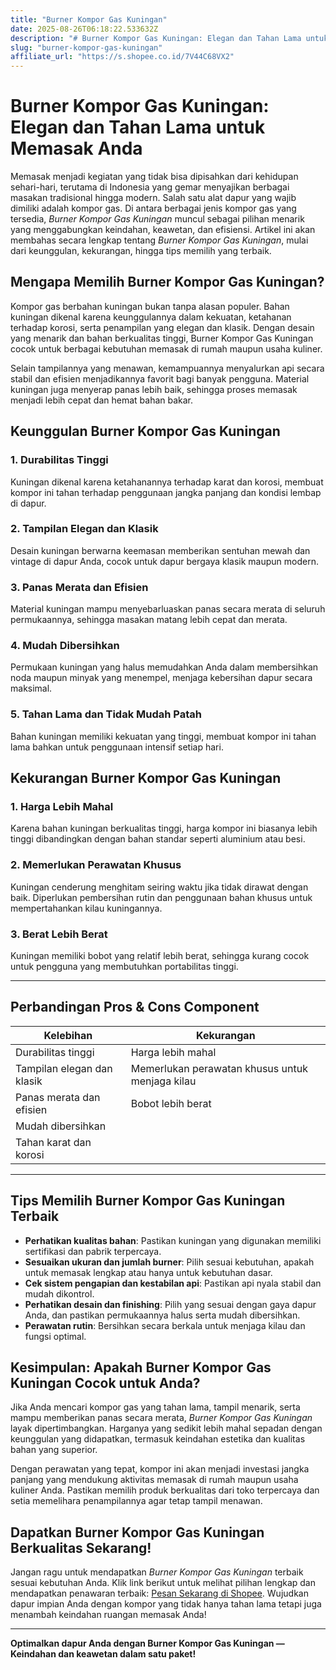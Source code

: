 ```yaml
---
title: "Burner Kompor Gas Kuningan"
date: 2025-08-26T06:18:22.533632Z
description: "# Burner Kompor Gas Kuningan: Elegan dan Tahan Lama untuk Memasak Anda..."
slug: "burner-kompor-gas-kuningan"
affiliate_url: "https://s.shopee.co.id/7V44C68VX2"
---
```

# Burner Kompor Gas Kuningan: Elegan dan Tahan Lama untuk Memasak Anda

Memasak menjadi kegiatan yang tidak bisa dipisahkan dari kehidupan sehari-hari, terutama di Indonesia yang gemar menyajikan berbagai masakan tradisional hingga modern. Salah satu alat dapur yang wajib dimiliki adalah kompor gas. Di antara berbagai jenis kompor gas yang tersedia, *Burner Kompor Gas Kuningan* muncul sebagai pilihan menarik yang menggabungkan keindahan, keawetan, dan efisiensi. Artikel ini akan membahas secara lengkap tentang *Burner Kompor Gas Kuningan*, mulai dari keunggulan, kekurangan, hingga tips memilih yang terbaik.

## Mengapa Memilih Burner Kompor Gas Kuningan?

Kompor gas berbahan kuningan bukan tanpa alasan populer. Bahan kuningan dikenal karena keunggulannya dalam kekuatan, ketahanan terhadap korosi, serta penampilan yang elegan dan klasik. Dengan desain yang menarik dan bahan berkualitas tinggi, Burner Kompor Gas Kuningan cocok untuk berbagai kebutuhan memasak di rumah maupun usaha kuliner.

Selain tampilannya yang menawan, kemampuannya menyalurkan api secara stabil dan efisien menjadikannya favorit bagi banyak pengguna. Material kuningan juga menyerap panas lebih baik, sehingga proses memasak menjadi lebih cepat dan hemat bahan bakar. 

## Keunggulan Burner Kompor Gas Kuningan

### 1. Durabilitas Tinggi
Kuningan dikenal karena ketahanannya terhadap karat dan korosi, membuat kompor ini tahan terhadap penggunaan jangka panjang dan kondisi lembap di dapur.

### 2. Tampilan Elegan dan Klasik
Desain kuningan berwarna keemasan memberikan sentuhan mewah dan vintage di dapur Anda, cocok untuk dapur bergaya klasik maupun modern.

### 3. Panas Merata dan Efisien
Material kuningan mampu menyebarluaskan panas secara merata di seluruh permukaannya, sehingga masakan matang lebih cepat dan merata.

### 4. Mudah Dibersihkan
Permukaan kuningan yang halus memudahkan Anda dalam membersihkan noda maupun minyak yang menempel, menjaga kebersihan dapur secara maksimal.

### 5. Tahan Lama dan Tidak Mudah Patah
Bahan kuningan memiliki kekuatan yang tinggi, membuat kompor ini tahan lama bahkan untuk penggunaan intensif setiap hari.

## Kekurangan Burner Kompor Gas Kuningan

### 1. Harga Lebih Mahal
Karena bahan kuningan berkualitas tinggi, harga kompor ini biasanya lebih tinggi dibandingkan dengan bahan standar seperti aluminium atau besi.

### 2. Memerlukan Perawatan Khusus
Kuningan cenderung menghitam seiring waktu jika tidak dirawat dengan baik. Diperlukan pembersihan rutin dan penggunaan bahan khusus untuk mempertahankan kilau kuningannya.

### 3. Berat Lebih Berat
Kuningan memiliki bobot yang relatif lebih berat, sehingga kurang cocok untuk pengguna yang membutuhkan portabilitas tinggi.

---

## Perbandingan Pros & Cons Component

| Kelebihan                                   | Kekurangan                                     |
|----------------------------------------------|------------------------------------------------|
| Durabilitas tinggi                          | Harga lebih mahal                            |
| Tampilan elegan dan klasik                  | Memerlukan perawatan khusus untuk menjaga kilau |
| Panas merata dan efisien                     | Bobot lebih berat                            |
| Mudah dibersihkan                          |                                                |
| Tahan karat dan korosi                     |                                                |

---

## Tips Memilih Burner Kompor Gas Kuningan Terbaik

- **Perhatikan kualitas bahan**: Pastikan kuningan yang digunakan memiliki sertifikasi dan pabrik terpercaya.
- **Sesuaikan ukuran dan jumlah burner**: Pilih sesuai kebutuhan, apakah untuk memasak lengkap atau hanya untuk kebutuhan dasar.
- **Cek sistem pengapian dan kestabilan api**: Pastikan api nyala stabil dan mudah dikontrol.
- **Perhatikan desain dan finishing**: Pilih yang sesuai dengan gaya dapur Anda, dan pastikan permukaannya halus serta mudah dibersihkan.
- **Perawatan rutin**: Bersihkan secara berkala untuk menjaga kilau dan fungsi optimal.

## Kesimpulan: Apakah Burner Kompor Gas Kuningan Cocok untuk Anda?

Jika Anda mencari kompor gas yang tahan lama, tampil menarik, serta mampu memberikan panas secara merata, *Burner Kompor Gas Kuningan* layak dipertimbangkan. Harganya yang sedikit lebih mahal sepadan dengan keunggulan yang didapatkan, termasuk keindahan estetika dan kualitas bahan yang superior.

Dengan perawatan yang tepat, kompor ini akan menjadi investasi jangka panjang yang mendukung aktivitas memasak di rumah maupun usaha kuliner Anda. Pastikan memilih produk berkualitas dari toko terpercaya dan setia memelihara penampilannya agar tetap tampil menawan.

## Dapatkan Burner Kompor Gas Kuningan Berkualitas Sekarang!

Jangan ragu untuk mendapatkan *Burner Kompor Gas Kuningan* terbaik sesuai kebutuhan Anda. Klik link berikut untuk melihat pilihan lengkap dan mendapatkan penawaran terbaik: [Pesan Sekarang di Shopee](https://s.shopee.co.id/7V44C68VX2). Wujudkan dapur impian Anda dengan kompor yang tidak hanya tahan lama tetapi juga menambah keindahan ruangan memasak Anda!

---

**Optimalkan dapur Anda dengan Burner Kompor Gas Kuningan — Keindahan dan keawetan dalam satu paket!**